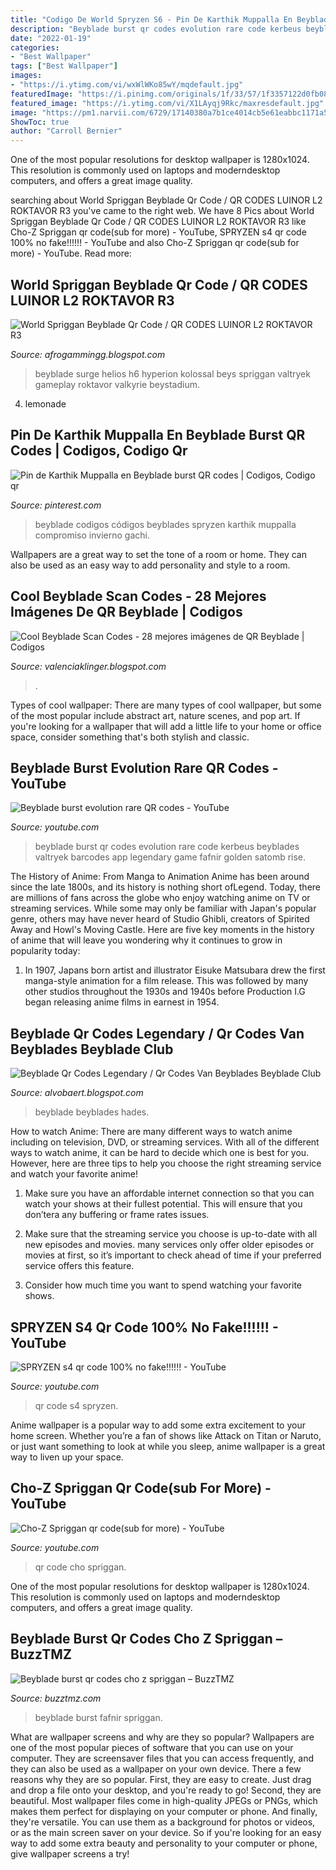 ```yaml
---
title: "Codigo De World Spryzen S6 - Pin De Karthik Muppalla En Beyblade Burst Qr Codes"
description: "Beyblade burst qr codes evolution rare code kerbeus beyblades valtryek barcodes app legendary game fafnir golden satomb rise"
date: "2022-01-19"
categories:
- "Best Wallpaper"
tags: ["Best Wallpaper"]
images:
- "https://i.ytimg.com/vi/wxWlWKo85wY/mqdefault.jpg"
featuredImage: "https://i.pinimg.com/originals/1f/33/57/1f3357122d0fb08b8d3466bdae93fa90.jpg"
featured_image: "https://i.ytimg.com/vi/X1LAyqj9Rkc/maxresdefault.jpg"
image: "https://pm1.narvii.com/6729/17140380a7b1ce4014cb5e61eabbc1171a54579cv2_hq.jpg"
ShowToc: true
author: "Carroll Bernier"
---
```



One of the most popular resolutions for desktop wallpaper is 1280x1024. This resolution is commonly used on laptops and moderndesktop computers, and offers a great image quality.

	

		
searching about World Spriggan Beyblade Qr Code / QR CODES LUINOR L2 ROKTAVOR R3 you've came to the right web. We have 8 Pics about World Spriggan Beyblade Qr Code / QR CODES LUINOR L2 ROKTAVOR R3 like Cho-Z Spriggan qr code(sub for more) - YouTube, SPRYZEN s4 qr code 100% no fake!!!!!! - YouTube and also Cho-Z Spriggan qr code(sub for more) - YouTube. Read more:
		
    
## World Spriggan Beyblade Qr Code / QR CODES LUINOR L2 ROKTAVOR R3

<img loading=lazy src="https://i.ytimg.com/vi/wxWlWKo85wY/mqdefault.jpg" onerror="this.onerror=null;this.src='https://tse2.mm.bing.net/th?id=OIP.mRIZTfgYS6p3zdCcXwir3wAAAA&amp;pid=15.1';" alt="World Spriggan Beyblade Qr Code / QR CODES LUINOR L2 ROKTAVOR R3">

_Source: afrogammingg.blogspot.com_

>beyblade surge helios h6 hyperion kolossal beys spriggan valtryek gameplay roktavor valkyrie beystadium. 

	

4. lemonade 

    
## Pin De Karthik Muppalla En Beyblade Burst QR Codes | Codigos, Codigo Qr

<img loading=lazy src="https://i.pinimg.com/originals/1f/33/57/1f3357122d0fb08b8d3466bdae93fa90.jpg" onerror="this.onerror=null;this.src='https://tse4.mm.bing.net/th?id=OIP.NAv4-Is5f_jQ8_WjABIO_QHaEK&amp;pid=15.1';" alt="Pin de Karthik Muppalla en Beyblade burst QR codes | Codigos, Codigo qr">

_Source: pinterest.com_

>beyblade codigos códigos beyblades spryzen karthik muppalla compromiso invierno gachi. 

	

Wallpapers are a great way to set the tone of a room or home. They can also be used as an easy way to add personality and style to a room.

    
## Cool Beyblade Scan Codes - 28 Mejores Imágenes De QR Beyblade | Codigos

<img loading=lazy src="https://pm1.narvii.com/6729/17140380a7b1ce4014cb5e61eabbc1171a54579cv2_hq.jpg" onerror="this.onerror=null;this.src='https://tse1.mm.bing.net/th?id=OIP.CKQhNhHfbKvGzUu-wU8t5AAAAA&amp;pid=15.1';" alt="Cool Beyblade Scan Codes - 28 mejores imágenes de QR Beyblade | Codigos">

_Source: valenciaklinger.blogspot.com_

>. 

	

Types of cool wallpaper:
There are many types of cool wallpaper, but some of the most popular include abstract art, nature scenes, and pop art. If you're looking for a wallpaper that will add a little life to your home or office space, consider something that's both stylish and classic.

    
## Beyblade Burst Evolution Rare QR Codes - YouTube

<img loading=lazy src="https://i.ytimg.com/vi/1dR65PS6M9k/maxresdefault.jpg" onerror="this.onerror=null;this.src='https://tse1.mm.bing.net/th?id=OIP.xGClzkdrTY_M-uc1yD8gKwHaEK&amp;pid=15.1';" alt="Beyblade burst evolution rare QR codes - YouTube">

_Source: youtube.com_

>beyblade burst qr codes evolution rare code kerbeus beyblades valtryek barcodes app legendary game fafnir golden satomb rise. 

	

The History of Anime: From Manga to Animation
Anime has been around since the late 1800s, and its history is nothing short ofLegend. Today, there are millions of fans across the globe who enjoy watching anime on TV or streaming services. While some may only be familiar with Japan's popular genre, others may have never heard of Studio Ghibli, creators of Spirited Away and Howl's Moving Castle. Here are five key moments in the history of anime that will leave you wondering why it continues to grow in popularity today:
1) In 1907, Japans born artist and illustrator Eisuke Matsubara drew the first manga-style animation for a film release. This was followed by many other studios throughout the 1930s and 1940s before Production I.G began releasing anime films in earnest in 1954.

    
## Beyblade Qr Codes Legendary / Qr Codes Van Beyblades Beyblade Club

<img loading=lazy src="https://i.ytimg.com/vi/X1LAyqj9Rkc/maxresdefault.jpg" onerror="this.onerror=null;this.src='https://tse3.mm.bing.net/th?id=OIP.kENkJE8sYJj1deTneOiaUAHaEK&amp;pid=15.1';" alt="Beyblade Qr Codes Legendary / Qr Codes Van Beyblades Beyblade Club">

_Source: alvobaert.blogspot.com_

>beyblade beyblades hades. 

	

How to watch Anime: There are many different ways to watch anime including on television, DVD, or streaming services.
With all of the different ways to watch anime, it can be hard to decide which one is best for you. However, here are three tips to help you choose the right streaming service and watch your favorite anime!
1. Make sure you have an affordable internet connection so that you can watch your shows at their fullest potential. This will ensure that you don’tera any buffering or frame rates issues.

2. Make sure that the streaming service you choose is up-to-date with all new episodes and movies. many services only offer older episodes or movies at first, so it’s important to check ahead of time if your preferred service offers this feature.

3. Consider how much time you want to spend watching your favorite shows.

    
## SPRYZEN S4 Qr Code 100% No Fake!!!!!! - YouTube

<img loading=lazy src="https://i.ytimg.com/vi/gftnWYzav1Y/maxresdefault.jpg" onerror="this.onerror=null;this.src='https://tse4.mm.bing.net/th?id=OIP.eh2Dg4Hy238afRYAv3qp0gHaEK&amp;pid=15.1';" alt="SPRYZEN s4 qr code 100% no fake!!!!!! - YouTube">

_Source: youtube.com_

>qr code s4 spryzen. 

	

Anime wallpaper is a popular way to add some extra excitement to your home screen. Whether you’re a fan of shows like Attack on Titan or Naruto, or just want something to look at while you sleep, anime wallpaper is a great way to liven up your space.

    
## Cho-Z Spriggan Qr Code(sub For More) - YouTube

<img loading=lazy src="https://i.ytimg.com/vi/ATKoI0YBrjk/maxresdefault.jpg" onerror="this.onerror=null;this.src='https://tse3.mm.bing.net/th?id=OIP.KTGWSVGmY1FGpv_0lI7i-gHaEK&amp;pid=15.1';" alt="Cho-Z Spriggan qr code(sub for more) - YouTube">

_Source: youtube.com_

>qr code cho spriggan. 

	

One of the most popular resolutions for desktop wallpaper is 1280x1024. This resolution is commonly used on laptops and moderndesktop computers, and offers a great image quality.

    
## Beyblade Burst Qr Codes Cho Z Spriggan – BuzzTMZ

<img loading=lazy src="https://i.ytimg.com/vi/cvFi99i1g3g/hqdefault.jpg" onerror="this.onerror=null;this.src='https://tse1.mm.bing.net/th?id=OIP.lI2pVXFmEruViyEV4XkA4QHaFj&amp;pid=15.1';" alt="Beyblade burst qr codes cho z spriggan – BuzzTMZ">

_Source: buzztmz.com_

>beyblade burst fafnir spriggan. 

	

What are wallpaper screens and why are they so popular?
Wallpapers are one of the most popular pieces of software that you can use on your computer. They are screensaver files that you can access frequently, and they can also be used as a wallpaper on your own device. There a few reasons why they are so popular. First, they are easy to create. Just drag and drop a file onto your desktop, and you're ready to go! Second, they are beautiful. Most wallpaper files come in high-quality JPEGs or PNGs, which makes them perfect for displaying on your computer or phone. And finally, they're versatile. You can use them as a background for photos or videos, or as the main screen saver on your device. So if you're looking for an easy way to add some extra beauty and personality to your computer or phone, give wallpaper screens a try!

